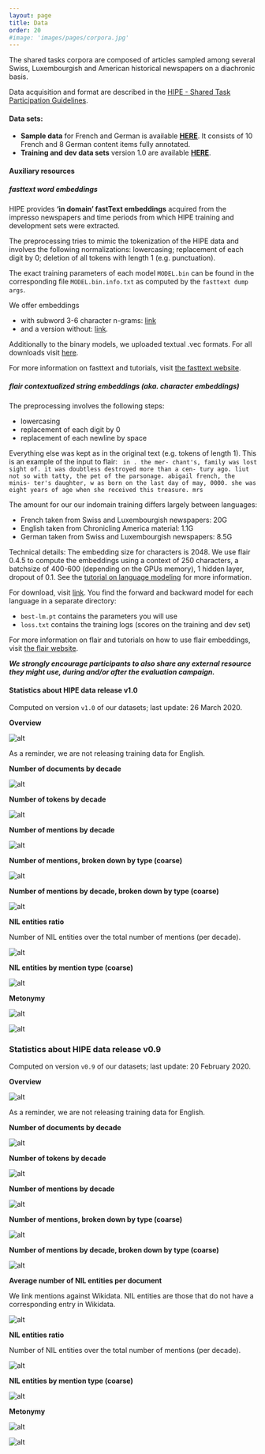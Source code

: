 ```yaml
---
layout: page
title: Data
order: 20
#image: 'images/pages/corpora.jpg'
---
```




The shared tasks corpora are composed of articles sampled among several Swiss, Luxembourgish and American historical newspapers on a diachronic basis.

Data acquisition and format are described in the [HIPE - Shared Task Participation Guidelines](https://zenodo.org/record/3677171).

#### Data sets:

- **Sample data** for French and German is available **[HERE](https://github.com/impresso/CLEF-HIPE-2020/tree/2020-01-10/data/)**. It consists of 10 French and 8 German content items fully annotated.
- **Training and dev data sets** version 1.0 are available **[HERE](https://github.com/impresso/CLEF-HIPE-2020/tree/master/data)**.



#### Auxiliary resources
##### fasttext word embeddings
HIPE provides **‘in domain’ fastText embeddings** acquired from the impresso newspapers and time periods from which HIPE training and development sets were extracted.

The preprocessing tries to mimic the tokenization of the HIPE data and involves the following normalizations: lowercasing; replacement of each digit by 0; deletion of all tokens with length 1 (e.g. punctuation).

 The exact training parameters of each model `MODEL.bin` can be found in  the corresponding file `MODEL.bin.info.txt` as computed by the  `fasttext dump args`.

 We offer embeddings 

- with subword 3-6 character n-grams: [link](https://files.ifi.uzh.ch/cl/siclemat/impresso/clef-hipe-2020/fasttext/fr-model-skipgram-300minc20-ws5-maxn-6.bin)
- and a version without: [link](https://files.ifi.uzh.ch/cl/siclemat/impresso/clef-hipe-2020/fasttext/fr-model-skipgram-300minc20-ws5-maxn-0.bin). 

 Additionally to the binary models, we uploaded textual .vec formats. For all downloads visit [here](https://files.ifi.uzh.ch/cl/siclemat/impresso/clef-hipe-2020/fasttext/).

For more information on fasttext and tutorials, visit [the fasttext website](https://fasttext.cc).

##### flair contextualized string embeddings (aka. character embeddings)
The preprocessing involves the following steps:

 - lowercasing
 - replacement of each digit by 0
 - replacement of each newline by space

Everything else was kept as in the original text (e.g. tokens of length 1). This is an example of the input to flair: ` in . the mer- chant's, family was lost sight of. it was doubtless destroyed more than a cen- tury ago. liut not so with tatty, the pet of the parsonage. abigail french, the minis- ter's daughter, w
as born on the last day of may, 0000. she was eight years of age when she received this treasure. mrs`

The amount for our our indomain training differs largely between languages:

 - French taken from Swiss and Luxembourgish newspapers: 20G
 - English taken from Chronicling America material: 1.1G
 - German taken from Swiss and Luxembourgish newspapers: 8.5G

Technical details: The embedding size for characters is 2048. We use flair 0.4.5 to compute the embeddings using a context of 250 characters, a batchsize of 400-600 (depending on the GPUs memory), 1 hidden layer, dropout of 0.1. See the [tutorial on language modeling](https://github.com/flairNLP/flair/blob/master/resources/docs/TUTORIAL_9_TRAINING_LM_EMBEDDINGS.md) for more information.

For download, visit [link](https://files.ifi.uzh.ch/cl/siclemat/impresso/clef-hipe-2020/flair). You find the forward and backward model for each language in a separate directory:

 - `best-lm.pt` contains the parameters you will use
 - `loss.txt` contains the training logs (scores on the training and dev set)

For more information on flair and tutorials on how to use flair embeddings, visit [the flair website](https://github.com/flairNLP/flair). 

***We strongly encourage participants to also share any external resource they might use, during and/or after the evaluation campaign.***



#### Statistics about HIPE data release v1.0 

Computed on version `v1.0` of our datasets;  last update: 26 March 2020.



**Overview**

![alt](images/pages/overview-table-26March2020.png)

As a reminder, we are not releasing training data for English.



**Number of documents by decade**

![alt](images/pages/n_documents_diachronic-26March2020.png)



**Number of tokens by decade**

![alt](images/pages/n_tokens_diachronic-26March2020.png)	



**Number of mentions by decade**

![alt](images/pages/n_mentions_diachronic-26March2020.png)



**Number of mentions, broken down by type (coarse)**

![alt](images/pages/coarse-26March2020.png)



**Number of mentions by decade, broken down by type (coarse)**

![alt](images/pages/coarse_types_diachronic-26March2020.png)



**NIL entities ratio**

Number of NIL entities over the total number of mentions (per decade).

![alt](images/pages/nil_ratio_diachronic-26March2020.png)



**NIL entities by mention type (coarse)**

![alt](images/pages/coarse_nil-26March2020.png)



**Metonymy**

![alt](images/pages/mentonymy_diachronic-26March2020.png)

![alt](images/pages/mentonymy_by_language_diachronic-26March2020.png)





### Statistics about HIPE data release v0.9 

Computed on version `v0.9` of our datasets;  last update: 20 February 2020.



**Overview**

![alt](images/pages/overview-table-20Feb2020.png)

As a reminder, we are not releasing training data for English.



**Number of documents by decade**

![alt](images/pages/n_documents_diachronic-20Feb2020.png)



**Number of tokens by decade**

![alt](images/pages/n_tokens_diachronic-20Feb2020.png)	



**Number of mentions by decade**

![alt](images/pages/n_mentions_diachronic-20Feb2020.png)



**Number of mentions, broken down by type (coarse)**

![alt](images/pages/coarse-20Feb2020.png)



**Number of mentions by decade, broken down by type (coarse)**

![alt](images/pages/coarse_types_diachronic-20Feb2020.png)



**Average number of NIL entities per document**

We link mentions against Wikidata. NIL entities are those that do not have a corresponding entry in Wikidata.

![alt](images/pages/avg_nil-entities_diachronic-20Feb2020.png)



**NIL entities ratio**

Number of NIL entities over the total number of mentions (per decade).

![alt](images/pages/nil_ratio_diachronic-20Feb2020.png)



**NIL entities by mention type (coarse)**

![alt](images/pages/coarse_nil-20Feb2020.png)

**Metonymy**

![alt](images/pages/mentonymy_diachronic-20Feb2020.png)

![alt](images/pages/mentonymy_by_language_diachronic-20Feb2020.png)

